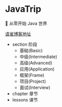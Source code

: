 # JavaTrip

:tada: 从零开始 Java 世界


[语雀博客地址](https://www.yuque.com/bobocode/java) 

- section 阶段
  - 基础(Basic)
  - 中级(Intermediate)
  - 高级(Advanced)
  - 应用(Application)
  - 框架(Frame)
  - 项目(Project)
  - 面试(Interview)
- chapter 章节
- lessons 课节